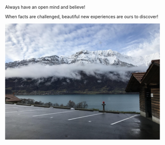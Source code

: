 Always have an open mind and believe! 

When facts are challenged, beautiful new experiences are ours to discover!

![OpenMind](images/openmind.jpg)

